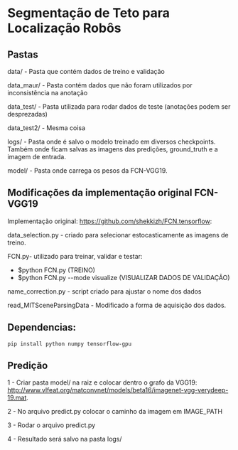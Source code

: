 # Segmentação de Teto para Localização Robôs

## Pastas
data/ - Pasta que contém dados de treino e validação

data_maur/ - Pasta contém dados que não foram utilizados por inconsistência na anotação

data_test/ - Pasta utilizada para rodar dados de teste (anotações podem ser desprezadas)

data_test2/ - Mesma coisa

logs/ - Pasta onde é salvo o modelo treinado em diversos checkpoints. Também onde ficam salvas as imagens das predições, ground_truth e a imagem de entrada.

model/ - Pasta onde carrega os pesos da FCN-VGG19.

## Modificações da implementação original FCN-VGG19
Implementação original: https://github.com/shekkizh/FCN.tensorflow:

data_selection.py - criado para selecionar estocasticamente as imagens de treino.

FCN.py- utilizado para treinar, validar e testar:

* $python FCN.py (TREINO)
* $python FCN.py --mode visualize (VISUALIZAR DADOS DE VALIDAÇÃO)

name_correction.py - script criado para ajustar o nome dos dados

read_MITSceneParsingData - Modificado a forma de aquisição dos dados.

## Dependencias:

`pip install python numpy tensorflow-gpu`

## Predição
1 - Criar pasta model/ na raiz e colocar dentro o grafo da VGG19: http://www.vlfeat.org/matconvnet/models/beta16/imagenet-vgg-verydeep-19.mat.

2 - No arquivo predict.py colocar o caminho da imagem em IMAGE_PATH

3 - Rodar o arquivo predict.py

4 - Resultado será salvo na pasta logs/
